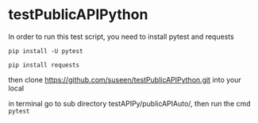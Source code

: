 # testPublicAPIPython

In order to run this test script, you need to install pytest and requests
```
pip install -U pytest
```
```
pip install requests
```
then clone https://github.com/suseen/testPublicAPIPython.git into your local

in terminal go to sub directory testAPIPy/publicAPIAuto/, then run the cmd `pytest`
